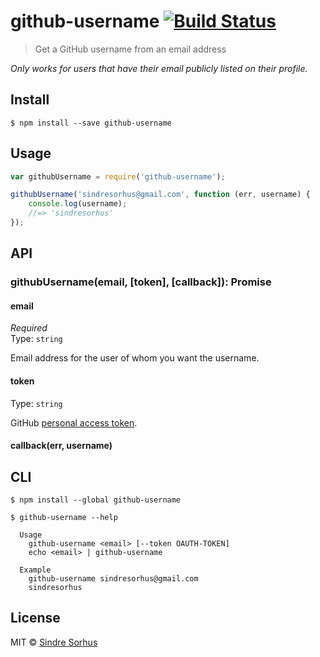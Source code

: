 # github-username [![Build Status](https://travis-ci.org/sindresorhus/github-username.svg?branch=master)](https://travis-ci.org/sindresorhus/github-username)

> Get a GitHub username from an email address

*Only works for users that have their email publicly listed on their profile.*


## Install

```
$ npm install --save github-username
```


## Usage

```js
var githubUsername = require('github-username');

githubUsername('sindresorhus@gmail.com', function (err, username) {
	console.log(username);
	//=> 'sindresorhus'
});
```


## API

### githubUsername(email, [token], [callback]): Promise<username>

#### email

*Required*  
Type: `string`

Email address for the user of whom you want the username.

#### token

Type: `string`  

GitHub [personal access token](https://github.com/settings/tokens/new).

#### callback(err, username)


## CLI

```
$ npm install --global github-username
```

```
$ github-username --help

  Usage
    github-username <email> [--token OAUTH-TOKEN]
    echo <email> | github-username

  Example
    github-username sindresorhus@gmail.com
    sindresorhus
```


## License

MIT © [Sindre Sorhus](http://sindresorhus.com)
